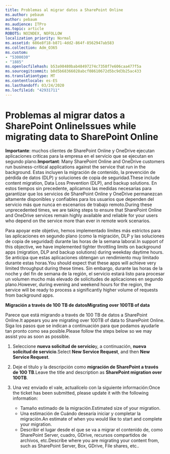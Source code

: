 ```yaml
---
title: Problemas al migrar datos a SharePoint Online
ms.author: pebaum
author: pebaum
ms.audience: ITPro
ms.topic: article
ROBOTS: NOINDEX, NOFOLLOW
localization_priority: Normal
ms.assetid: 686e8f18-b871-4dd2-864f-8562947ab583
ms.collection: Adm_O365
ms.custom:
- "5300030"
- "1885"
ms.openlocfilehash: b53a98480bab48497274c7358f7e606caa477f5a
ms.sourcegitcommit: b0d5b68366028abcf08610672d5bc9d3b25ac433
ms.translationtype: MT
ms.contentlocale: es-ES
ms.lasthandoff: 03/24/2020
ms.locfileid: "42931711"
---
```

# <a name="issues-while-migrating-data-to-sharepoint-online"></a><span data-ttu-id="60278-102">Problemas al migrar datos a SharePoint Online</span><span class="sxs-lookup"><span data-stu-id="60278-102">Issues while migrating data to SharePoint Online</span></span>

<span data-ttu-id="60278-103">**Importante**: muchos clientes de SharePoint Online y OneDrive ejecutan aplicaciones críticas para la empresa en el servicio que se ejecutan en segundo plano.</span><span class="sxs-lookup"><span data-stu-id="60278-103">**Important**: Many SharePoint Online and OneDrive customers run business-critical applications against the service that run in the background.</span></span> <span data-ttu-id="60278-104">Estas incluyen la migración de contenido, la prevención de pérdida de datos (DLP) y soluciones de copia de seguridad.</span><span class="sxs-lookup"><span data-stu-id="60278-104">These include content migration, Data Loss Prevention (DLP), and backup solutions.</span></span> <span data-ttu-id="60278-105">En estos tiempos sin precedente, aplicamos las medidas necesarias para garantizar que los servicios de SharePoint Online y OneDrive permanezcan altamente disponibles y confiables para los usuarios que dependen del servicio más que nunca en escenarios de trabajo remoto.</span><span class="sxs-lookup"><span data-stu-id="60278-105">During these unprecedented times, we are taking steps to ensure that SharePoint Online and OneDrive services remain highly available and reliable for your users who depend on the service more than ever in remote work scenarios.</span></span>

<span data-ttu-id="60278-106">Para apoyar este objetivo, hemos implementado límites más estrictos para las aplicaciones en segundo plano (como la migración, DLP y las soluciones de copia de seguridad) durante las horas de la semana laboral.</span><span class="sxs-lookup"><span data-stu-id="60278-106">In support of this objective, we have implemented tighter throttling limits on background apps (migration, DLP and backup solutions) during weekday daytime hours.</span></span> <span data-ttu-id="60278-107">Se anticipa que estas aplicaciones obtengan un rendimiento muy limitado durante estas horas.</span><span class="sxs-lookup"><span data-stu-id="60278-107">You should expect that these apps will achieve very limited throughput during these times.</span></span> <span data-ttu-id="60278-108">Sin embargo, durante las horas de la noche y del fin de semana de la región, el servicio estará listo para procesar un volumen mucho más elevado de solicitudes de aplicaciones en segundo plano.</span><span class="sxs-lookup"><span data-stu-id="60278-108">However, during evening and weekend hours for the region, the service will be ready to process a significantly higher volume of requests from background apps.</span></span>

<span data-ttu-id="60278-109">**Migración a través de 100 TB de datos**</span><span class="sxs-lookup"><span data-stu-id="60278-109">**Migrating over 100TB of data**</span></span>

<span data-ttu-id="60278-110">Parece que está migrando a través de 100 TB de datos a SharePoint Online.</span><span class="sxs-lookup"><span data-stu-id="60278-110">It appears you are migrating over 100TB of data to SharePoint Online.</span></span> <span data-ttu-id="60278-111">Siga los pasos que se indican a continuación para que podamos ayudarle tan pronto como sea posible.</span><span class="sxs-lookup"><span data-stu-id="60278-111">Please follow the steps below so we may assist you as soon as possible.</span></span> 

1. <span data-ttu-id="60278-112">Seleccione **nueva solicitud de servicio**y, a continuación, **nueva solicitud de servicio**.</span><span class="sxs-lookup"><span data-stu-id="60278-112">Select **New Service Request**, and then **New Service Request**.</span></span> 
2. <span data-ttu-id="60278-113">Deje el título y la descripción como **migración de SharePoint a través de 100 TB**.</span><span class="sxs-lookup"><span data-stu-id="60278-113">Leave the title and description as **SharePoint migration over 100TB**.</span></span>
3. <span data-ttu-id="60278-114">Una vez enviado el vale, actualícelo con la siguiente información:</span><span class="sxs-lookup"><span data-stu-id="60278-114">Once the ticket has been submitted, please update it with the following information:</span></span> 

    - <span data-ttu-id="60278-115">Tamaño estimado de la migración.</span><span class="sxs-lookup"><span data-stu-id="60278-115">Estimated size of your migration.</span></span>
    - <span data-ttu-id="60278-116">Una estimación de Cuándo desearía iniciar y completar la migración.</span><span class="sxs-lookup"><span data-stu-id="60278-116">An estimate of when you would like to start and complete your migration.</span></span>
    - <span data-ttu-id="60278-117">Describir el lugar desde el que se va a migrar el contenido de, como SharePoint Server, cuadro, GDrive, recursos compartidos de archivos, etc.</span><span class="sxs-lookup"><span data-stu-id="60278-117">Describe where you are migrating your content from, such as SharePoint Server, Box, GDrive, File shares, etc..</span></span>


  

